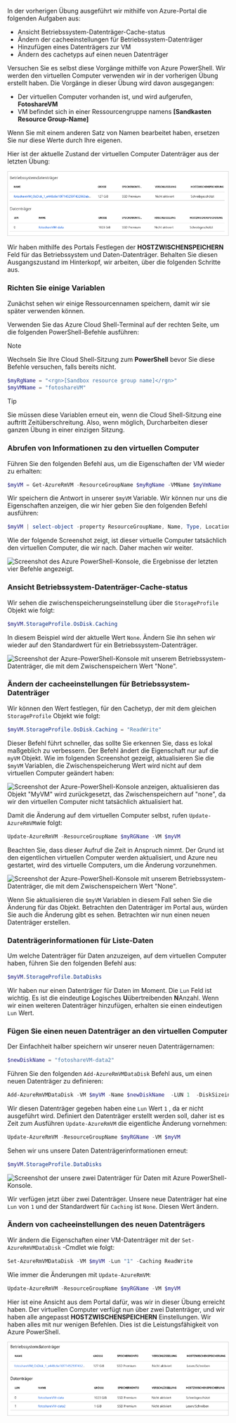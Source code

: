 In der vorherigen Übung ausgeführt wir mithilfe von Azure-Portal die folgenden Aufgaben aus:

- Ansicht Betriebssystem-Datenträger-Cache-status
- Ändern der cacheeinstellungen für Betriebssystem-Datenträger
- Hinzufügen eines Datenträgers zur VM
- Ändern des cachetyps auf einen neuen Datenträger

Versuchen Sie es selbst diese Vorgänge mithilfe von Azure PowerShell. Wir werden den virtuellen Computer verwenden wir in der vorherigen Übung erstellt haben. Die Vorgänge in dieser Übung wird davon ausgegangen:

- Der virtuellen Computer vorhanden ist, und wird aufgerufen, **FotoshareVM**
- VM befindet sich in einer Ressourcengruppe namens  **<rgn>[Sandkasten Resource Group-Name]</rgn>**

Wenn Sie mit einem anderen Satz von Namen bearbeitet haben, ersetzen Sie nur diese Werte durch Ihre eigenen.

Hier ist der aktuelle Zustand der virtuellen Computer Datenträger aus der letzten Übung:

![Screenshot der Betriebssystemdatenträger und sonstige Datenträger, die sowohl für das caching von nur-Lese festgelegt werden.](../media/disks-final-config-portal.PNG)

Wir haben mithilfe des Portals Festlegen der **HOSTZWISCHENSPEICHERN** Feld für das Betriebssystem und Daten-Datenträger. Behalten Sie diesen Ausgangszustand im Hinterkopf, wir arbeiten, über die folgenden Schritte aus.

### <a name="set-up-some-variables"></a>Richten Sie einige Variablen

Zunächst sehen wir einige Ressourcennamen speichern, damit wir sie später verwenden können.

Verwenden Sie das Azure Cloud Shell-Terminal auf der rechten Seite, um die folgenden PowerShell-Befehle ausführen:

> [!NOTE]
> Wechseln Sie Ihre Cloud Shell-Sitzung zum **PowerShell** bevor Sie diese Befehle versuchen, falls bereits nicht.

```powershell
$myRgName = "<rgn>[Sandbox resource group name]</rgn>"
$myVMName = "fotoshareVM"
```

> [!TIP]
> Sie müssen diese Variablen erneut ein, wenn die Cloud Shell-Sitzung eine auftritt Zeitüberschreitung. Also, wenn möglich, Durcharbeiten dieser ganzen Übung in einer einzigen Sitzung.

### <a name="get-info-about-our-vm"></a>Abrufen von Informationen zu den virtuellen Computer

Führen Sie den folgenden Befehl aus, um die Eigenschaften der VM wieder zu erhalten:

```powershell
$myVM = Get-AzureRmVM -ResourceGroupName $myRgName -VMName $myVmName
```

Wir speichern die Antwort in unserer `$myVM` Variable. Wir können nur uns die Eigenschaften anzeigen, die wir hier geben Sie den folgenden Befehl ausführen:

```powershell
$myVM | select-object -property ResourceGroupName, Name, Type, Location
```

Wie der folgende Screenshot zeigt, ist dieser virtuelle Computer tatsächlich den virtuellen Computer, die wir nach. Daher machen wir weiter.

![Screenshot des Azure PowerShell-Konsole, die Ergebnisse der letzten vier Befehle angezeigt.](../media/6-ps-commands-1.PNG)

### <a name="view-os-disk-cache-status"></a>Ansicht Betriebssystem-Datenträger-Cache-status

Wir sehen die zwischenspeicherungseinstellung über die `StorageProfile` Objekt wie folgt:

```powershell
$myVM.StorageProfile.OsDisk.Caching
```

In diesem Beispiel wird der aktuelle Wert `None`. Ändern Sie ihn sehen wir wieder auf den Standardwert für ein Betriebssystem-Datenträger.

![Screenshot der Azure-PowerShell-Konsole mit unserem Betriebssystem-Datenträger, die mit dem Zwischenspeichern Wert "None".](../media/6-ps-oscaching-none.PNG)

### <a name="change-the-cache-settings-of-the-os-disk"></a>Ändern der cacheeinstellungen für Betriebssystem-Datenträger

Wir können den Wert festlegen, für den Cachetyp, der mit dem gleichen `StorageProfile` Objekt wie folgt:

```powershell
$myVM.StorageProfile.OsDisk.Caching = "ReadWrite"
```

Dieser Befehl führt schneller, das sollte Sie erkennen Sie, dass es lokal maßgeblich zu verbessern. Der Befehl ändert die Eigenschaft nur auf die `myVM` Objekt. Wie im folgenden Screenshot gezeigt, aktualisieren Sie die `$myVM` Variablen, die Zwischenspeicherung Wert wird nicht auf dem virtuellen Computer geändert haben:

![Screenshot der Azure-PowerShell-Konsole anzeigen, aktualisieren das Objekt "MyVM" wird zurückgesetzt, das Zwischenspeichern auf "none", da wir den virtuellen Computer nicht tatsächlich aktualisiert hat.](../media/6-ps-commands-2.PNG)

Damit die Änderung auf dem virtuellen Computer selbst, rufen `Update-AzureRmVM`wie folgt:

```powershell
Update-AzureRmVM -ResourceGroupName $myRGName -VM $myVM
```

Beachten Sie, dass dieser Aufruf die Zeit in Anspruch nimmt. Der Grund ist den eigentlichen virtuellen Computer werden aktualisiert, und Azure neu gestartet, wird des virtuelle Computers, um die Änderung vorzunehmen.

![Screenshot der Azure-PowerShell-Konsole mit unserem Betriebssystem-Datenträger, die mit dem Zwischenspeichern Wert "None".](../media/6-ps-oscaching-rw.PNG)

Wenn Sie aktualisieren die `$myVM` Variablen in diesem Fall sehen Sie die Änderung für das Objekt. Betrachten den Datenträger im Portal aus, würden Sie auch die Änderung gibt es sehen. Betrachten wir nun einen neuen Datenträger erstellen.

### <a name="list-data-disk-info"></a>Datenträgerinformationen für Liste-Daten

Um welche Datenträger für Daten anzuzeigen, auf dem virtuellen Computer haben, führen Sie den folgenden Befehl aus:

```powershell
$myVM.StorageProfile.DataDisks
```

Wir haben nur einen Datenträger für Daten im Moment. Die `Lun` Feld ist wichtig. Es ist die eindeutige **L**ogisches **U**übertreibenden **N**Anzahl. Wenn wir einen weiteren Datenträger hinzufügen, erhalten sie einen eindeutigen `Lun` Wert.

### <a name="add-a-new-data-disk-to-our-vm"></a>Fügen Sie einen neuen Datenträger an den virtuellen Computer

Der Einfachheit halber speichern wir unserer neuen Datenträgernamen:

```powershell
$newDiskName = "fotoshareVM-data2"
```

Führen Sie den folgenden `Add-AzureRmVMDataDisk` Befehl aus, um einen neuen Datenträger zu definieren:

```powershell
Add-AzureRmVMDataDisk -VM $myVM -Name $newDiskName  -LUN 1  -DiskSizeinGB 1 -CreateOption Empty
```

Wir diesen Datenträger gegeben haben eine `Lun` Wert `1` , da er nicht ausgeführt wird. Definiert den Datenträger erstellt werden soll, daher ist es Zeit zum Ausführen `Update-AzureRmVM` die eigentliche Änderung vornehmen:

```powershell
Update-AzureRmVM -ResourceGroupName $myRGName -VM $myVM
```

Sehen wir uns unsere Daten Datenträgerinformationen erneut:

```powershell
$myVM.StorageProfile.DataDisks
```

![Screenshot der unsere zwei Datenträger für Daten mit Azure PowerShell-Konsole.](../media/2-data-disks-part1.png)

Wir verfügen jetzt über zwei Datenträger. Unsere neue Datenträger hat eine `Lun` von `1` und der Standardwert für `Caching` ist `None`. Diesen Wert ändern.

### <a name="change-cache-settings-of-new-data-disk"></a>Ändern von cacheeinstellungen des neuen Datenträgers

Wir ändern die Eigenschaften einer VM-Datenträger mit der `Set-AzureRmVMDataDisk` -Cmdlet wie folgt:

```powershell
Set-AzureRmVMDataDisk -VM $myVM -Lun "1" -Caching ReadWrite
```

Wie immer die Änderungen mit `Update-AzureRmVM`:

```powershell
Update-AzureRmVM -ResourceGroupName $myRGName -VM $myVM
```

Hier ist eine Ansicht aus dem Portal dafür, was wir in dieser Übung erreicht haben. Der virtuellen Computer verfügt nun über zwei Datenträger, und wir haben alle angepasst **HOSTZWISCHENSPEICHERN** Einstellungen. Wir haben alles mit nur wenigen Befehlen. Dies ist die Leistungsfähigkeit von Azure PowerShell.

![Screenshot des Azure-Portal mit der Datenträger Teil unserer VM-Blatt mit zwei Datenträger für Daten.](../media/disks-final-config-portal2.png)
